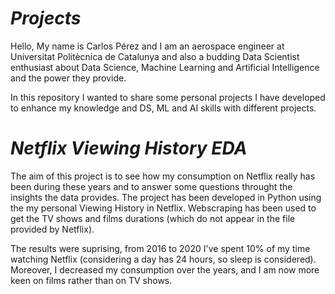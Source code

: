 # *Projects*
Hello, 
My name is Carlos Pérez and I am an aerospace engineer at Universitat Politècnica de Catalunya and also a budding Data Scientist enthusiast about Data Science, Machine Learning and Artificial Intelligence and the power they provide. 

In this repository I wanted to share some personal projects I have developed to enhance my knowledge and DS, ML and AI skills with different projects. 

# *Netflix Viewing History EDA*
    
The aim of this project is to see how my consumption on Netflix really has been during these years and to answer some questions throught the insights the data provides. The project has been developed in Python using the my personal Viewing History in Netflix. Webscraping has been used to get the TV shows and films durations (which do not appear in the file provided by Netflix).

The results were suprising, from 2016 to 2020 I've spent 10% of my time watching Netflix (considering a day has 24 hours, so sleep is considered). Moreover, I decreased my consumption over the years, and I am now more keen on films rather than on TV shows.  
      
    
   
